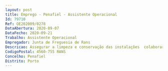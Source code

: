 ```yaml
--- 
layout: post
title: Emprego - Penafiel - Assistente Operacional
Id: 79710
Ref: OE202009/0278
DataAbertura: 2020-09-07
DataFecho: 2020-09-21
Trabalho: Assistente Operacional
Empregador: Junta de Freguesia de Rans
Descricao: Assegurar a limpeza e conservação das instalações  colaborar nos trabalhos de montagem, desmontagem e conservação de equipamentos  auxiliar na execução de cargas e descargas  realizar tarefas de arrumação e distribuição, e, outras tarefas simples, não especificadas, de caráter manual e exigido principalmente o esforço físico e conhecimentos práticos.
CodigoPostal: 4560-755 RANS
Concelho: Penafiel
Distrito: Porto
--- 
```

